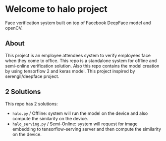 # Welcome to halo project

Face verification system built on top of Facebook DeepFace model and openCV.

## About

This project is an employee attendees system to verify employees face when they come to office. This repo is a standalone system for offline and semi-online verification solution. Also this repo contains the model creation by using tensorflow 2 and keras model. This project inspired by serengil/deepface project.

## 2 Solutions

This repo has 2 solutions:

- `halo.py` / Offline: system will run the model on the device and also compute the similarity on the device.
- `halo_serving.py` / Semi-Online: system will request for image embedding to tensorflow-serving server and then compute the similarity on the device.
